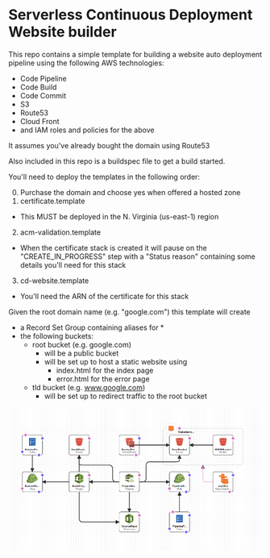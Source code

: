 # Serverless Continuous Deployment Website builder

This repo contains a simple template for building a website auto deployment pipeline using the following AWS technologies:
* Code Pipeline
* Code Build
* Code Commit
* S3
* Route53
* Cloud Front
* and IAM roles and policies for the above

It assumes you've already bought the domain using Route53

Also included in this repo is a buildspec file to get a build started.

You'll need to deploy the templates in the following order:

0. Purchase the domain and choose yes when offered a hosted zone
1. certificate.template
  * This MUST be deployed in the N. Virginia (us-east-1) region
2. acm-validation.template
  * When the certificate stack is created it will pause on the "CREATE_IN_PROGRESS" step with a "Status reason" containing some details you'll need for this stack
3. cd-website.template
  * You'll need the ARN of the certificate for this stack

Given the root domain name (e.g. "google.com") this template will create
* a Record Set Group containing aliases for
  * 
* the following buckets:
  * root bucket (e.g. google.com)
    * will be a public bucket
    * will be set up to host a static website using
      * index.html for the index page
      * error.html for the error page
  * tld bucket (e.g. www.google.com)
    * will be set up to redirect traffic to the root bucket


![screenshot for instruction](images/template.png)
